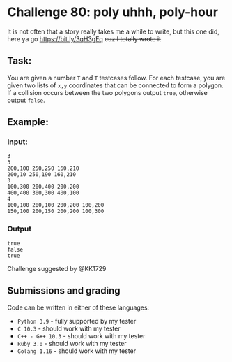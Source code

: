 # Challenge 80: poly uhhh, poly-hour

It is not often that a story really takes me a while to write, but this one did, here ya go https://bit.ly/3qH3gEq ~~cuz I totally wrote it~~

## Task:

You are given a number `T` and `T` testcases follow. For each testcase, you are given two lists of `x,y` coordinates that can be connected to form a polygon.
If a collision occurs between the two polygons output `true`, otherwise output `false`.

## Example:

### Input:
```
3
3
200,100 250,250 160,210
200,10 250,190 160,210
3
100,300 200,400 200,200
400,400 300,300 400,100
4
100,100 200,100 200,200 100,200
150,100 200,150 200,200 100,300
```

### Output
```
true
false
true
```


Challenge suggested by @KK1729

## Submissions and grading

Code can be written in either of these languages:

- `Python 3.9`     - fully supported by my tester
- `C 10.3`         - should work with my tester 
- `C++ - G++ 10.3` - should work with my tester 
- `Ruby 3.0`       - should work with my tester
- `Golang 1.16`    - should work with my tester
